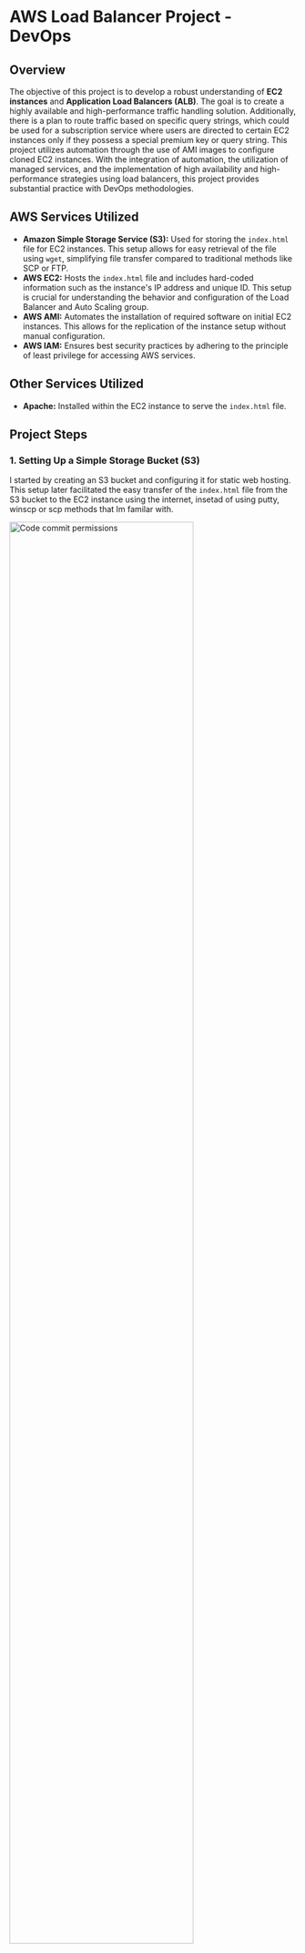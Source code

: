 # AWS Load Balancer Project - DevOps

## Overview
The objective of this project is to develop a robust understanding of **EC2 instances** and **Application Load Balancers (ALB)**. The goal is to create a highly available and high-performance traffic handling solution. Additionally, there is a plan to route traffic based on specific query strings, which could be used for a subscription service where users are directed to certain EC2 instances only if they possess a special premium key or query string. This project utilizes automation through the use of AMI images to configure cloned EC2 instances. With the integration of automation, the utilization of managed services, and the implementation of high availability and high-performance strategies using load balancers, this project provides substantial practice with DevOps methodologies.

## AWS Services Utilized

- **Amazon Simple Storage Service (S3):** Used for storing the `index.html` file for EC2 instances. This setup allows for easy retrieval of the file using `wget`, simplifying file transfer compared to traditional methods like SCP or FTP.
- **AWS EC2:** Hosts the `index.html` file and includes hard-coded information such as the instance's IP address and unique ID. This setup is crucial for understanding the behavior and configuration of the Load Balancer and Auto Scaling group.
- **AWS AMI:** Automates the installation of required software on initial EC2 instances. This allows for the replication of the instance setup without manual configuration.
- **AWS IAM:** Ensures best security practices by adhering to the principle of least privilege for accessing AWS services.

## Other Services Utilized

- **Apache:** Installed within the EC2 instance to serve the `index.html` file.

## Project Steps

### 1. Setting Up a Simple Storage Bucket (S3)
I started by creating an S3 bucket and configuring it for static web hosting. This setup later facilitated the easy transfer of the `index.html` file from the S3 bucket to the EC2 instance using the internet, insetad of using putty, winscp or scp methods that Im familar with.

<img src="https://i.imgur.com/MkL0eQv.png" height="80%" width="80%" alt="Code commit permissions"/>
<br />
<img src="https://i.imgur.com/O41m82w.png" height="80%" width="80%" alt="Code commit permissions"/>
<br />

### 2. Setting Up the Initial EC2 Instance
I then launched an EC2 instance and configured Apache to host the `index.html` file. This made the web content accessible via the instance's IP address.

<img src="https://i.imgur.com/kNMcgA0.png" height="80%" width="80%" alt="Code commit permissions"/>
<br />

### 3. Creating an Image of My Initial EC2 Instance (AWS AMI)
After manually installing necessary software like Apache on the original EC2 instance, I created an AMI of this instance to automate the setup process for future instances. This step significantly reduces setup time for additional instances needed for traffic management testing.

<img src="https://i.imgur.com/MTl52gi.png" height="80%" width="80%" alt="Code commit permissions"/>
<br />

### 4. Load Balancer Target Groups
With four instances ready for testing, I split them into two different target groups assigned to different availability zones (one in us-east-1 and the other in us-east-2). This configuration is intended to support health checks by the load balancer, allowing traffic redirection to available zones for enhanced availability.

<img src="https://i.imgur.com/ebpEozU.png" height="80%" width="80%" alt="Code commit permissions"/>
<br />
<img src="https://i.imgur.com/hMmERjZ.png" height="80%" width="80%" alt="Code commit permissions"/>
<br />

### 5. Application Load Balancer
Given that my project primarily involves HTTP traffic and does not require ultra-low latency, I chose the Application Load Balancer over a Network Load Balancer. I set up the ALB to manage traffic across the four instances. Initially, traffic between EC2 instances 1 and 2 is routed randomly, suitable for the low traffic conditions expected. For instances 3 and 4 in target group two, the ALB is configured to check for a specific query string in the request header. This setup enables directing users with the special premium key in the query string to these instances, laying the groundwork for a potential subscription service model.

## Video Demo of the finished project with the application load balancer working
[ALB Project](https://youtu.be/8PYNc-4RGvY)
